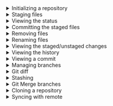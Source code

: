<details><summary> Initializing a repository </summary>
  git init
  
  </details>

<details><summary> Staging files </summary>
git add <File_Name>

git add <File_Name> <File_Name>

git add .
 </details>

<details><summary> Viewing the status </summary>
git status -s 

git status

</details>



<details><summary> Committing the staged files </summary>

git commit -m "Message"

git commit 

</details>


<details><summary> Removing files </summary>

git rm <files>

</details>


<details><summary> Renaming files </summary>

git mv file1.js file1.txt 

</details>

<details><summary> Viewing the staged/unstaged changes </summary>
git diff

git diff 

</details>


<details><summary> Viewing the history </summary>
git log

git log --stat 

git log --patch 

</details>


<details><summary> Viewing a commit </summary>
git show <commit ID>

Checking out a commit

git checkout <commit id>

git checkout <Branch-name>

</details>



<details><summary> Managing branches </summary>
git branch <branch-name> - (create new branch)

git checkout <branch name> - (Switch to that branch name )

git switch <branch name> - (Same as above)

</details>

<details><summary> Git diff  </summary>
git diff <branch name> <Branch-name>

</details>


<details><summary> Stashing  </summary>


git stash 

git stash list 

</details>

<details><summary> Git Merge branches </summary>
Git merge 

git merge <Name of the branch>  - checkout main and merge it
</details>

<details><summary> Cloning a repository </summary>

git clone url 

</details>


<details><summary> Syncing with remote  </summary>
git fetch origin master 

git pull 

</details>